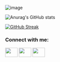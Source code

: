 ![image](https://github.com/YkaroAlexandre/YkaroAlexandre/assets/97710293/0aa1c6f0-9bc6-45ee-a2ad-d922a57d5320)

![Anurag's GitHub stats](https://github-readme-stats.vercel.app/api?username=YkaroAlexandre&show_icons=true&theme=radical)

[![GitHub Streak](https://github-readme-streak-stats.herokuapp.com?user=YkaroAlexandre&theme=radical&locale=pt_BR&date_format=n%2Fj%5B%2FY%5D&mode=weekly)](https://git.io/streak-stats)

<h3 align="left">Connect with me:</h3>
<p align="left">
<a href="https://www.linkedin.com/in/ykaro-alexandre-araujo-auto-de-oliveira-filho?lipi=urn%3Ali%3Apage%3Ad_flagship3_profile_view_base_contact_details%3BwUhyNELpRs60te1g%2BBltZQ%3D%3D" target="blank"><img align="center" src="https://cdn.jsdelivr.net/npm/simple-icons@3.0.1/icons/linkedin.svg" alt="" height="30" width="40" /></a>
<a href="https://www.instagram.com/ykaroaraujoo/" target="blank"><img align="center" src="https://cdn.jsdelivr.net/npm/simple-icons@3.0.1/icons/instagram.svg" alt="" height="30" width="40" /></a>
<a href="ykaroalexandre@hotmail.com" target="blank"><img align="center" src="https://cdn.jsdelivr.net/npm/simple-icons@3.0.1/icons/microsoftoutlook.svg" alt="" height="30" width="40" /></a>
</p>
